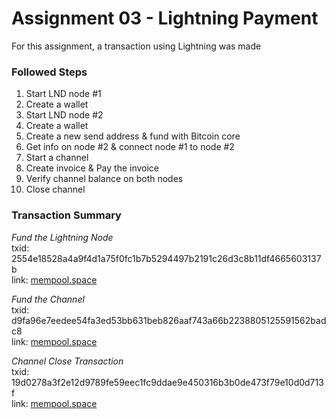 # Assignment 03 - Lightning Payment

For this assignment, a transaction using Lightning was made

### Followed Steps
1. Start LND node #1
2. Create a wallet
3. Start LND node #2
4. Create a wallet
5. Create a new send address & fund with Bitcoin core
6. Get info on node #2 & connect node #1 to node #2
7. Start a channel
8. Create invoice & Pay the invoice
9. Verify channel balance on both nodes
10. Close channel

### Transaction Summary
*Fund the Lightning Node*  
txid: 2554e18528a4a9f4d1a75f0fc1b7b5294497b2191c26d3c8b11df4665603137b  
link: [mempool.space](https://mempool.space/testnet/tx/2554e18528a4a9f4d1a75f0fc1b7b5294497b2191c26d3c8b11df4665603137b)

*Fund the Channel*  
txid: d9fa96e7eedee54fa3ed53bb631beb826aaf743a66b2238805125591562badc8  
link: [mempool.space](https://mempool.space/testnet/tx/d9fa96e7eedee54fa3ed53bb631beb826aaf743a66b2238805125591562badc)

*Channel Close Transaction*  
txid: 19d0278a3f2e12d9789fe59eec1fc9ddae9e450316b3b0de473f79e10d0d713f  
link: [mempool.space](https://mempool.space/testnet/tx/19d0278a3f2e12d9789fe59eec1fc9ddae9e450316b3b0de473f79e10d0d713f)